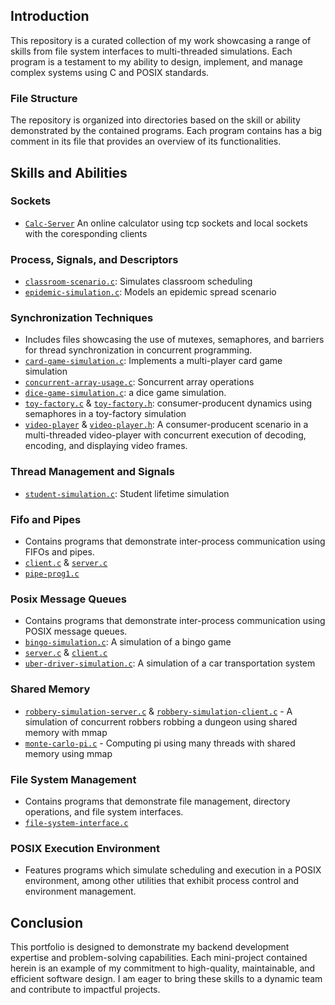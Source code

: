 ## Introduction
This repository is a curated collection of my work showcasing a range of skills from file system interfaces to multi-threaded simulations. Each program is a testament to my ability to design, implement, and manage complex systems using C and POSIX standards.

### File Structure
The repository is organized into directories based on the skill or ability demonstrated by the contained programs. Each program contains has a big comment in its file that provides an overview of its functionalities.

## Skills and Abilities

### Sockets
- [`Calc-Server`](Sockets/Calculator-Network-Client-Server) An online calculator using tcp sockets and local sockets with the coresponding clients


### Process, Signals, and Descriptors
- [`classroom-scenario.c`](Processes-signals-and-descriptors/classroom-scenario.c): Simulates classroom scheduling
- [`epidemic-simulation.c`](Processes-signals-and-descriptors/epidemic-simulation.c): Models an epidemic spread scenario

### Synchronization Techniques
- Includes files showcasing the use of mutexes, semaphores, and barriers for thread synchronization in concurrent programming.
- [`card-game-simulation.c`](Synchronization/card-game-simulation.c): Implements a multi-player card game simulation
- [`concurrent-array-usage.c`](Synchronization/concurrent-array-usage.c): Soncurrent array operations
- [`dice-game-simulation.c`](Synchronization/dice-game-simulation.c): a dice game simulation.
- [`toy-factory.c`](Synchronization/toy-factory.c) & [`toy-factory.h`](Synchronization/toy-factory.h): consumer-producent dynamics using semaphores in a toy-factory simulation
- [`video-player`](Synchronization/video-player.c) & [`video-player.h`](Synchronization/video-player.h): A consumer-producent scenario in a multi-threaded video-player with concurrent execution of decoding, encoding, and displaying video frames.

### Thread Management and Signals
- [`student-simulation.c`](Threads-and-signals/student-simulation.c): Student lifetime simulation

### Fifo and Pipes
- Contains programs that demonstrate inter-process communication using FIFOs and pipes.
- [`client.c`](Fifo-and-Pipes/Fifo-Client-Server/client.c) & [`server.c`](Fifo-and-Pipes/Fifo-Client-Server/server.c)
- [`pipe-prog1.c`](Fifo-and-Pipes/Pipe-Prog1/pipe-prog1.c)

### Posix Message Queues
- Contains programs that demonstrate inter-process communication using POSIX message queues.
- [`bingo-simulation.c`](Posix-message-queues/Bingo-simulation/bingo-simulation.c): A simulation of a bingo game
- [`server.c`](Posix-message-queues/Client-Server/server.c) & [`client.c`](Posix-message-queues/Client-Server/client.c)
- [`uber-driver-simulation.c`](Posix-message-queues/Uber-drivers-simulation/uber-driver-simulation.c): A simulation of a car transportation system

### Shared Memory
- [`robbery-simulation-server.c`](Shared-Memory/Client-Server-Shared-Memory/server.c) & [`robbery-simulation-client.c`](Shared-Memory/Client-Server-Shared-Memory/client.c) - A simulation of concurrent robbers robbing a dungeon using shared memory with mmap
- [`monte-carlo-pi.c`](Shared-Memory/Monte-Carlo-Pi/monte-carlo-pi.c) - Computing pi using many threads with shared memory using mmap

### File System Management
- Contains programs that demonstrate file management, directory operations, and file system interfaces.
- [`file-system-interface.c`](File-system/file-system-interface.c)

### POSIX Execution Environment
- Features programs which simulate scheduling and execution in a POSIX environment, among other utilities that exhibit process control and environment management.

## Conclusion
This portfolio is designed to demonstrate my backend development expertise and problem-solving capabilities. Each mini-project contained herein is an example of my commitment to high-quality, maintainable, and efficient software design. I am eager to bring these skills to a dynamic team and contribute to impactful projects.
